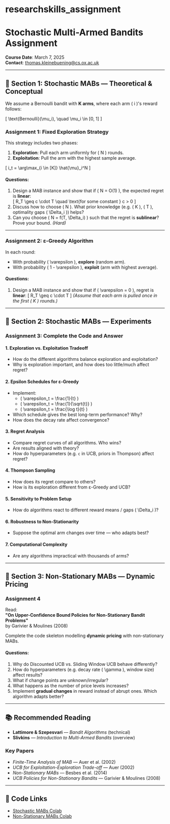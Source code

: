 # researchskills_assignment

# Stochastic Multi-Armed Bandits Assignment

**Course Date**: March 7, 2025  
**Contact**: [thomas.kleinebuening@cs.ox.ac.uk](mailto:thomas.kleinebuening@cs.ox.ac.uk)

---

## 📘 Section 1: Stochastic MABs — Theoretical & Conceptual

We assume a Bernoulli bandit with **K arms**, where each arm \( i \)'s reward follows:

\[
\text{Bernoulli}(\mu_i), \quad \mu_i \in [0, 1]
\]

### Assignment 1: Fixed Exploration Strategy

This strategy includes two phases:
1. **Exploration**: Pull each arm uniformly for \( N \) rounds.
2. **Exploitation**: Pull the arm with the highest sample average.

\[
i_t = \arg\max_{i \in [K]} \hat{\mu}_i^N
\]

#### Questions:
1. Design a MAB instance and show that if \( N = O(1) \), the expected regret is **linear**:  
   \[
   R_T \geq c \cdot T \quad \text{for some constant } c > 0
   \]
2. Discuss how to choose \( N \). What prior knowledge (e.g. \( K \), \( T \), optimality gaps \( \Delta_i \)) helps?
3. Can you choose \( N = f(T, \Delta_i) \) such that the regret is **sublinear**? Prove your bound. *(Hard)*

---

### Assignment 2: ε-Greedy Algorithm

In each round:
- With probability \( \varepsilon \), **explore** (random arm).
- With probability \( 1 - \varepsilon \), **exploit** (arm with highest average).

#### Questions:
1. Design a MAB instance and show that if \( \varepsilon = 0 \), regret is **linear**:
   \[
   R_T \geq c \cdot T
   \]
   *(Assume that each arm is pulled once in the first \( K \) rounds.)*

---

## 🧪 Section 2: Stochastic MABs — Experiments

### Assignment 3: Complete the Code and Answer

#### 1. Exploration vs. Exploitation Tradeoff
- How do the different algorithms balance exploration and exploitation?
- Why is exploration important, and how does too little/much affect regret?

#### 2. Epsilon Schedules for ε-Greedy
- Implement:
  - \( \varepsilon_t = \frac{1}{t} \)
  - \( \varepsilon_t = \frac{1}{\sqrt{t}} \)
  - \( \varepsilon_t = \frac{\log t}{t} \)
- Which schedule gives the best long-term performance? Why?
- How does the decay rate affect convergence?

#### 3. Regret Analysis
- Compare regret curves of all algorithms. Who wins?
- Are results aligned with theory?
- How do hyperparameters (e.g. `c` in UCB, priors in Thompson) affect regret?

#### 4. Thompson Sampling
- How does its regret compare to others?
- How is its exploration different from ε-Greedy and UCB?

#### 5. Sensitivity to Problem Setup
- How do algorithms react to different reward means / gaps \( \Delta_i \)?

#### 6. Robustness to Non-Stationarity
- Suppose the optimal arm changes over time — who adapts best?

#### 7. Computational Complexity
- Are any algorithms impractical with thousands of arms?

---

## 🔁 Section 3: Non-Stationary MABs — Dynamic Pricing

### Assignment 4

Read:  
**"On Upper-Confidence Bound Policies for Non-Stationary Bandit Problems"**  
by Garivier & Moulines (2008)

Complete the code skeleton modelling **dynamic pricing** with non-stationary MABs.

#### Questions:
1. Why do Discounted UCB vs. Sliding Window UCB behave differently?
2. How do hyperparameters (e.g. decay rate \( \gamma \), window size) affect results?
3. What if change points are unknown/irregular?
4. What happens as the number of price levels increases?
5. Implement **gradual changes** in reward instead of abrupt ones. Which algorithm adapts better?

---

## 📚 Recommended Reading

- **Lattimore & Szepesvari** — *Bandit Algorithms* (technical)
- **Slivkins** — *Introduction to Multi-Armed Bandits* (overview)

### Key Papers

- *Finite-Time Analysis of MAB* — Auer et al. (2002)
- *UCB for Exploitation-Exploration Trade-off* — Auer (2002)
- *Non-Stationary MABs* — Besbes et al. (2014)
- *UCB Policies for Non-Stationary Bandits* — Garivier & Moulines (2008)

---

## 🔗 Code Links

- [Stochastic MABs Colab](https://colab.research.google.com/drive/1O3fQf81MQMQ5-Xdwv_NWh4RolQbZENOe?usp=sharing)
- [Non-Stationary MABs Colab](https://colab.research.google.com/drive/1XR9e4PjhFiGPNiikRPxtPkHtASP1V6pF?usp=sharing)